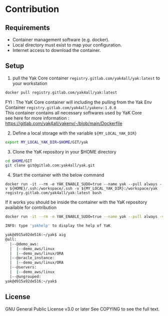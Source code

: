 # Contribution

## Requirements

- Container management software (e.g. docker).
- Local directory must exist to map your configuration.
- Internet access to download the container.

## Setup

1. pull the Yak Core container `registry.gitlab.com/yak4all/yak:latest` to your workstation

```bash
docker pull registry.gitlab.com/yak4all/yak:latest
```

FYI : The YaK Core container will including the pulling from the Yak Env Container `registry.gitlab.com/yak4all/yakenv:1.0.0` <br>
This container contains all necessary softwares used by YaK Core <br>
see here for more information : https://gitlab.com/yak4all/yakenv/-/blob/main/Dockerfile


2. Define a local storage with the variable `${MY_LOCAL_YAK_DIR}`

```bash
export MY_LOCAL_YAK_DIR=$HOME/GIT/yak
```

3. Clone the YaK repository in your $HOME directory

```bash
cd $HOME/GIT
git clone git@gitlab.com:yak4all/yak.git
```

4. Start the container with the below command
```
docker run -it --rm -e YAK_ENABLE_SUDO=true --name yak --pull always -v ${HOME}/.ssh:/workspace/.ssh -v ${MY_LOCAL_YAK_DIR}:/workspace/yak registry.gitlab.com/yak4all/yak:latest bash
```

If it works you should be inside the container with the YaK repository available for contribution

```bash
docker run -it --rm -e YAK_ENABLE_SUDO=true --name yak --pull always -v ${HOME}/.ssh:/workspace/.ssh -v ${MY_LOCAL_YAK_DIR}:/workspace/yak registry.gitlab.com/yak4all/yak:latest bash

INFO: type 'yakhelp' to display the help of YaK

yak@d915a92de516:~/yak$ aig
@all:
  |--@demo_aws:
  |  |--demo_aws/linux
  |  |--demo_aws/linux/ORA
  |--@oracle_instance:
  |  |--demo_aws/linux/ORA
  |--@servers:
  |  |--demo_aws/linux
  |--@ungrouped:
yak@d915a92de516:~/yak$
```

## License

GNU General Public License v3.0 or later
See COPYING to see the full text.
